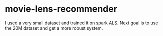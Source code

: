 # movie-lens-recommender
I used a very small dataset and trained it on spark ALS. Next goal is to use the 20M dataset and get a more robust system.
